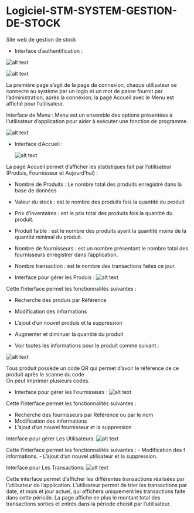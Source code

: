 # Logiciel-STM-SYSTEM-GESTION-DE-STOCK
Site web de gestion de stock

- Interface d’authentification : 
 
 
 ![alt text](https://imgur.com/hlbH1Ia)
 
 
  
 ![alt text]()
 
 
 
 
 
 
La première page s’agit de la page de connexion,  chaque utilisateur se connecte au système par un login et un mot de passe fournit par l’administration, après la connexion, la page Accueil avec le Menu est affiché pour l’utilisateur. 
 
 Interface de Menu : 
Menu est un ensemble des options présentées à l'utilisateur d’application pour aider à exécuter une fonction de programme. 
 
 
  ![alt text](https://imgur.com/qNbVBjy)
     

 
- Interface d’Accueil : 
 
  ![alt text](https://imgur.com/lmkJlnT)
 
 
 
 
 
 
La page Accueil permet d’afficher les statistiques fait par l’utilisateur  
(Produis, Fournisseur et Aujourd’hui) : 
-  Nombre de Produits : Le nombre total des produits enregistré dans la base de données 
 
- Valeur du stock : est le nombre des produits fois la quantité du produit 
 
- Prix d’inventaires : est le prix total des produits fois la quantité du produit. 
 
- Produit faible : est le nombre des produits ayant la quantité moins de la quantité minimal du produit. 
 
- Nombre de fournisseurs : est un nombre présentant le nombre total des fournisseurs enregistrer dans l’application. 
- Nombre transaction : est le nombre des transactions faites ce jour. 
                                      
     

- Interface pour gérer les Produis : 
 ![alt text](https://imgur.com/bpt6EXc)
 
Cette l’interface permet  les fonctionnalités suivantes : 
- Recherche des produis par Référence 
- Modification des informations  
- L’ajout d’un nouvel produis et la suppression 
- Augmenter et diminuer la quantité du produit    
     

 
- Voir toutes les informations pour le produit comme suivant :    

 ![alt text](https://imgur.com/D3EklNm)
 
Tous produit possède un code QR qui permet d’avoir le référence de ce produit après le scanne du code  
On peut imprimer  plusieurs codes. 
 
 
 
 
 
 
 
 
 
 
     

- Interface pour gérer les Fournisseurs : 
 ![alt text](https://imgur.com/os8ekLX)
 
Cette l’interface permet  les fonctionnalités suivantes : 
- Recherche des fournisseurs par Référence ou par le nom 
- Modification des informations  
- L’ajout d’un nouvel fournisseur et la suppression 
 
 Interface pour gérer Les Utilisateurs: 
  ![alt text](https://imgur.com/z3T1xRf)
 
Cette l’interface permet  les fonctionnalités suivantes : 
      -  Modification des                    f  informations.
      - L’ajout d’un nouvel utilisateur et la suppression.   
     
 Interface pour Les Transactions: 
  ![alt text](https://imgur.com/HcLscvl)
 
Cette interface permet  d’afficher les différentes transactions réalisées par l’utilisateur de l’application. 
L’utilisateur permet de trier les transactions par date, et mois et jour actuel, qui affichera uniquement les transactions faite dans cette période. 
La page affiche en plus le montant total des transactions sorties et entrés dans la période choisit par l’utilisateur. 

